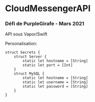 # CloudMessengerAPI
### Défi de PurpleGirafe - Mars 2021

API sous Vapor/Swift

Personalisation:

```
struct Secrets {
    struct Server {
        static let hostname = [String]
        static let port = [Int]
    }
    struct MySQL {
        static let hostname = [String]
        static let username = [String]
        static let password = [String]
    }
}
```

